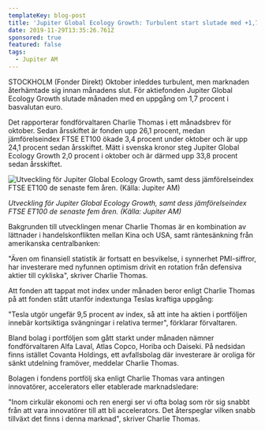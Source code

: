 ```yaml
---
templateKey: blog-post
title: 'Jupiter Global Ecology Growth: Turbulent start slutade med +1,7%'
date: 2019-11-29T13:35:26.761Z
sponsored: true
featured: false
tags:
  - Jupiter AM
---
```

STOCKHOLM (Fonder Direkt) Oktober inleddes turbulent, men marknaden återhämtade sig innan månadens slut. För aktiefonden Jupiter Global Ecology Growth slutade månaden med en uppgång om 1,7 procent i basvalutan euro.



Det rapporterar fondförvaltaren Charlie Thomas i ett månadsbrev för oktober. Sedan årsskiftet är fonden upp 26,1 procent, medan jämförelseindex FTSE ET100 ökade 3,4 procent under oktober och är upp 24,1 procent sedan årsskiftet. Mätt i svenska kronor steg Jupiter Global Ecology Growth 2,0 procent i oktober och är därmed upp 33,8 procent sedan årsskiftet.



![Utveckling för Jupiter Global Ecology Growth, samt dess jämförelseindex FTSE ET100 de senaste fem åren. (Källa: Jupiter AM)](/img/ecology.png "Utveckling för Jupiter Global Ecology Growth, samt dess jämförelseindex FTSE ET100 de senaste fem åren. (Källa: Jupiter AM)")

_Utveckling för Jupiter Global Ecology Growth, samt dess jämförelseindex FTSE ET100 de senaste fem åren. (Källa: Jupiter AM)_



Bakgrunden till utvecklingen menar Charlie Thomas är en kombination av lättnader i handelskonflikten mellan Kina och USA, samt räntesänkning från amerikanska centralbanken:



"Även om finansiell statistik är fortsatt en besvikelse, i synnerhet PMI-siffror, har investerare med nyfunnen optimism drivit en rotation från defensiva aktier till cykliska", skriver Charlie Thomas.



Att fonden att tappat mot index under månaden beror enligt Charlie Thomas på att fonden stått utanför indextunga Teslas kraftiga uppgång:



"Tesla utgör ungefär 9,5 procent av index, så att inte ha aktien i portföljen innebär kortsiktiga svängningar i relativa termer", förklarar förvaltaren.



Bland bolag i portföljen som gått starkt under månaden nämner fondförvaltaren Alfa Laval, Atlas Copco, Horiba och Daiseki. På nedsidan finns istället Covanta Holdings, ett avfallsbolag där investerare är oroliga för sänkt utdelning framöver, meddelar Charlie Thomas.



Bolagen i fondens portfölj ska enligt Charlie Thomas vara antingen innovatörer, accelerators eller etablerade marknadsledare:



"Inom cirkulär ekonomi och ren energi ser vi ofta bolag som rör sig snabbt från att vara innovatörer till att bli accelerators. Det återspeglar vilken snabb tillväxt det finns i denna marknad", skriver Charlie Thomas.

